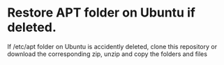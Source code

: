 # Restore APT folder on Ubuntu if deleted.
If /etc/apt folder on Ubuntu is accidently deleted, clone this repository or download the corresponding zip, unzip and copy the folders and files
